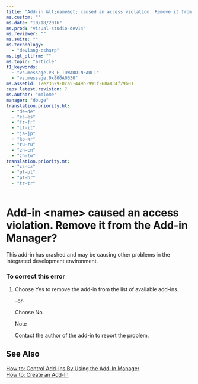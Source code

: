 ```yaml
---
title: "Add-in &lt;name&gt; caused an access violation. Remove it from the Add-in Manager?"
ms.custom: ""
ms.date: "10/18/2016"
ms.prod: "visual-studio-dev14"
ms.reviewer: ""
ms.suite: ""
ms.technology: 
  - "devlang-csharp"
ms.tgt_pltfrm: ""
ms.topic: "article"
f1_keywords: 
  - "vs.message.VB_E_IDWADDINFAULT"
  - "vs.message.0x800A0030"
ms.assetid: 12e23529-0ca5-449b-991f-68a834f29b01
caps.latest.revision: 7
ms.author: "mblome"
manager: "douge"
translation.priority.ht: 
  - "de-de"
  - "es-es"
  - "fr-fr"
  - "it-it"
  - "ja-jp"
  - "ko-kr"
  - "ru-ru"
  - "zh-cn"
  - "zh-tw"
translation.priority.mt: 
  - "cs-cz"
  - "pl-pl"
  - "pt-br"
  - "tr-tr"
---
```

# Add-in &lt;name&gt; caused an access violation. Remove it from the Add-in Manager?
This add-in has crashed and may be causing other problems in the integrated development environment.  
  
### To correct this error  
  
1.  Choose Yes to remove the add-in from the list of available add-ins.  
  
     -or-  
  
     Choose No.  
  
    > [!NOTE]
    >  Contact the author of the add-in to report the problem.  
  
## See Also  
 [How to: Control Add-Ins By Using the Add-In Manager](../Topic/How%20to:%20Control%20Add-Ins%20By%20Using%20the%20Add-In%20Manager.md)   
 [How to: Create an Add-In](../Topic/How%20to:%20Create%20an%20Add-In.md)